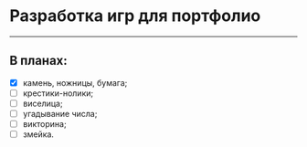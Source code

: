 # Разработка игр для портфолио
____

## В планах:
- [X] камень, ножницы, бумага;
- [ ] крестики-нолики;
- [ ] виселица;
- [ ] угадывание числа;
- [ ] викторина;
- [ ] змейка.